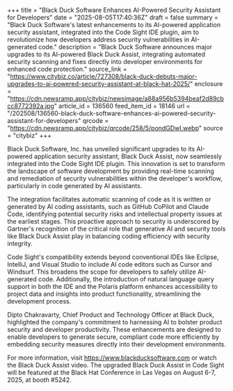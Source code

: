 +++
title = "Black Duck Software Enhances AI-Powered Security Assistant for Developers"
date = "2025-08-05T17:40:36Z"
draft = false
summary = "Black Duck Software's latest enhancements to its AI-powered application security assistant, integrated into the Code Sight IDE plugin, aim to revolutionize how developers address security vulnerabilities in AI-generated code."
description = "Black Duck Software announces major upgrades to its AI-powered Black Duck Assist, integrating automated security scanning and fixes directly into developer environments for enhanced code protection."
source_link = "https://www.citybiz.co/article/727308/black-duck-debuts-major-upgrades-to-ai-powered-security-assistant-at-black-hat-2025/"
enclosure = "https://cdn.newsramp.app/citybiz/newsimage/a88a956b5394beaf2d89cbcc8772392a.jpg"
article_id = 136560
feed_item_id = 18146
url = "/202508/136560-black-duck-software-enhances-ai-powered-security-assistant-for-developers"
qrcode = "https://cdn.newsramp.app/citybiz/qrcode/258/5/pondGDwI.webp"
source = "citybiz"
+++

<p>Black Duck Software, Inc. has unveiled significant upgrades to its AI-powered application security assistant, Black Duck Assist, now seamlessly integrated into the Code Sight IDE plugin. This innovation is set to transform the landscape of software development by providing real-time scanning and remediation of security vulnerabilities within the developer's workflow, particularly in code generated by AI assistants.</p><p>The integration facilitates automatic scanning of code as it is written or generated by AI coding assistants, such as GitHub CoPilot and Claude Code, identifying potential security risks and intellectual property issues at the earliest stages. This proactive approach to security is underscored by Gartner's recognition of the critical role that generative AI and security tools like Black Duck Assist play in balancing coding efficiency with security integrity.</p><p>Code Sight's compatibility extends beyond conventional IDEs like Eclipse, IntelliJ, and Visual Studio to include AI code editors such as Cursor and Windsurf. This broadens the scope for developers to safely utilize AI-generated code. Additionally, the introduction of natural language query support in both the IDE and the Polaris platform enhances accessibility to project data and insights into product functionality, streamlining the development process.</p><p>Dipto Chakravarty, Chief Product and Technology Officer at Black Duck, highlighted the company's commitment to harnessing AI to bolster product security and developer productivity. These enhancements are designed to enable developers to generate secure, compliant code more efficiently by embedding security measures directly into their development environments.</p><p>For more information, visit <a href='https://www.blackducksoftware.com' rel='nofollow' target='_blank'>https://www.blackducksoftware.com</a> or watch the Black Duck Assist video. The upgraded Black Duck Assist in Code Sight will be featured at the Black Hat Conference in Las Vegas on August 6-7, 2025, at booth #5242.</p>